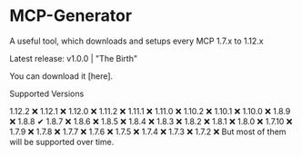 # MCP-Generator
A useful tool, which downloads and setups every MCP 1.7.x to 1.12.x

Latest release: v1.0.0 | "The Birth"

You can download it [here].

Supported Versions

1.12.2 ❌
1.12.1 ❌
1.12.0 ❌
1.11.2 ❌
1.11.1 ❌
1.11.0 ❌
1.10.2 ❌
1.10.1 ❌
1.10.0 ❌
1.8.9 ❌
1.8.8 ✔
1.8.7 ❌
1.8.6 ❌
1.8.5 ❌
1.8.4 ❌
1.8.3 ❌
1.8.2 ❌
1.8.1 ❌
1.8.0 ❌
1.7.10 ❌
1.7.9 ❌
1.7.8 ❌
1.7.7 ❌
1.7.6 ❌
1.7.5 ❌
1.7.4 ❌
1.7.3 ❌
1.7.2 ❌
But most of them will be supported over time.